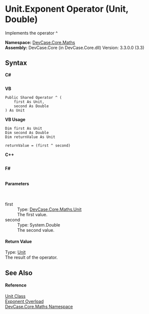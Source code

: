# Unit.Exponent Operator (Unit, Double)
 

Implements the operator ^

**Namespace:**&nbsp;<a href="N_DevCase_Core_Maths">DevCase.Core.Maths</a><br />**Assembly:**&nbsp;DevCase.Core (in DevCase.Core.dll) Version: 3.3.0.0 (3.3)

## Syntax

**C#**<br />
``` C#

```

**VB**<br />
``` VB
Public Shared Operator ^ ( 
	first As Unit,
	second As Double
) As Unit
```

**VB Usage**<br />
``` VB Usage
Dim first As Unit
Dim second As Double
Dim returnValue As Unit

returnValue = (first ^ second)
```

**C++**<br />
``` C++

```

**F#**<br />
``` F#

```


#### Parameters
&nbsp;<dl><dt>first</dt><dd>Type: <a href="T_DevCase_Core_Maths_Unit">DevCase.Core.Maths.Unit</a><br />The first value.</dd><dt>second</dt><dd>Type: System.Double<br />The second value.</dd></dl>

#### Return Value
Type: <a href="T_DevCase_Core_Maths_Unit">Unit</a><br />The result of the operator.

## See Also


#### Reference
<a href="T_DevCase_Core_Maths_Unit">Unit Class</a><br /><a href="Overload_DevCase_Core_Maths_Unit_op_Exponent">Exponent Overload</a><br /><a href="N_DevCase_Core_Maths">DevCase.Core.Maths Namespace</a><br />